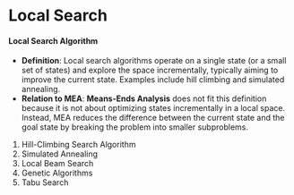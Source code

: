 # Local Search

#### **Local Search Algorithm**

* **Definition**: Local search algorithms operate on a single state (or a small set of states) and explore the space incrementally, typically aiming to improve the current state. Examples include hill climbing and simulated annealing.
* **Relation to MEA**: **Means-Ends Analysis** does not fit this definition because it is not about optimizing states incrementally in a local space. Instead, MEA reduces the difference between the current state and the goal state by breaking the problem into smaller subproblems.

1. Hill-Climbing Search Algorithm
2. Simulated Annealing
3. Local Beam Search
4. Genetic Algorithms
5. Tabu Search
